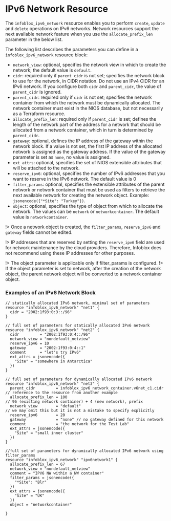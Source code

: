 # IPv6 Network Resource

The `infoblox_ipv6_network` resource enables you to perform `create`, `update` and `delete` operations
on IPv6 networks. Network resources support the next available network feature when you use
the `allocate_prefix_len` parameter in the below list.

The following list describes the parameters you can define in a `infoblox_ipv6_network` resource block:

* `network_view`: optional, specifies the network view in which to create the network; the default value is `default`.
* `cidr`: required only if `parent_cidr` is not set; specifies the network block to use for the network, in CIDR notation. Do not use an IPv4 CIDR for an IPv6 network. If you configure both `cidr` and `parent_cidr`, the value of `parent_cidr` is ignored.
* `parent_cidr`: required only if `cidr` is not set; specifies the network container from which the network must be dynamically allocated. The network container must exist in the NIOS database, but not necessarily as a Terraform resource.
* `allocate_prefix_len`: required only if `parent_cidr` is set; defines the length of the network part of the address for a network that should be allocated from a network container, which in turn is determined by `parent_cidr`.
* `gateway`: optional, defines the IP address of the gateway within the network block. If a value is not set, the first IP address of the allocated network is assigned as the gateway address. If the value of the gateway parameter is set as `none`, no value is assigned.
* `ext_attrs`: optional, specifies the set of NIOS extensible attributes that will be attached to the network.
* `reserve_ipv6`: optional, specifies the number of IPv6 addresses that you want to reserve in the IPv6 network. The default value is 0
* `filter_params`: optional, specifies the extensible attributes of the parent network or network container that must be used as filters to retrieve the next available network for creating the network object. Example: `jsonencode({"*Site": "Turkey"})`.
* `object`: optional, specifies the type of object from which to allocate the network. The values can be `network` or `networkcontainer`. The default value is `networkcontainer`.

!> Once a network object is created, the `filter_params`, `reserve_ipv6` and `gateway` fields cannot be edited.

!> IP addresses that are reserved by setting the `reserve_ipv6` field are used for network maintenance by the cloud providers. Therefore, Infoblox does not recommend using these IP addresses for other purposes.

!> The object parameter is applicable only if filter_params is configured.
!> If the object parameter is set to network, after the creation of the network object, the parent network object will be converted to a network container object.

### Examples of an IPv6 Network Block

```hcl
// statically allocated IPv6 network, minimal set of parameters
resource "infoblox_ipv6_network" "net1" {
  cidr = "2002:1f93:0:3::/96"
}

// full set of parameters for statically allocated IPv6 network
resource "infoblox_ipv6_network" "net2" {
  cidr         = "2002:1f93:0:4::/96"
  network_view = "nondefault_netview"
  reserve_ipv6 = 10
  gateway      = "2002:1f93:0:4::1"
  comment      = "let's try IPv6"
  ext_attrs = jsonencode({
    "Site" = "somewhere in Antarctica"
  })
}

// full set of parameters for dynamically allocated IPv6 network
resource "infoblox_ipv6_network" "net3" {
  parent_cidr         = infoblox_ipv6_network_container.v6net_c1.cidr // reference to the resource from another example
  allocate_prefix_len = 100                                           // 96 (existing network container) + 4 (new network), prefix
  network_view        = "default"                                     // we may omit this but it is not a mistake to specify explicitly
  reserve_ipv6        = 20
  gateway             = "none" // no gateway defined for this network
  comment             = "the network for the Test Lab"
  ext_attrs = jsonencode({
    "Site" = "small inner cluster"
  })
}

//full set of parameters for dynamically allocated IPv6 network using filter_params
resource "infoblox_ipv6_network" "ipv6network1" {
  allocate_prefix_len = 67
  network_view = "nondefault_netview"
  comment = "IPV6 NW within a NW container"
  filter_params = jsonencode({
    "*Site": "Blr"
  })
  ext_attrs = jsonencode({
    "Site" = "UK"
  })
  object = "networkcontainer"

}
```
